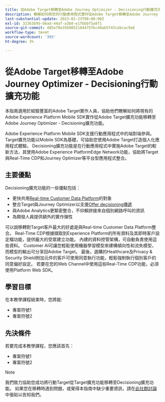 ```yaml
---
title: 從Adobe Target移轉至Adobe Journey Optimizer - Decisioning行動擴充功能
description: 瞭解如何將您的行動應用程式實作從Adobe Target移轉至Adobe Journey Optimizer - Decisioning擴充功能
last-substantial-update: 2023-02-23T00:00:00Z
exl-id: 32363b95-b6ad-44af-a3b0-e1fbbbf5a8f1
source-git-commit: 485e79e3569052184475fbc49ab5f43cebcac9a6
workflow-type: tm+mt
source-wordcount: '393'
ht-degree: 3%

---
```


# 從Adobe Target移轉至Adobe Journey Optimizer - Decisioning行動擴充功能

本指南適用於經驗豐富的Adobe Target實作人員，協助他們瞭解如何將現有的Adobe Experience Platform Mobile SDK實作從Adobe Target擴充功能移轉至Adobe Journey Optimizer - Decisioning擴充功能。

Adobe Experience Platform Mobile SDK支援行動應用程式中的端對端參與。 Target擴充功能以Mobile SDK為基礎，可協助您使用Adobe Target打造個人化應用程式體驗。 Decisioning擴充功能是在行動應用程式中實施Adobe Target的較新方法，其使用Adobe Experience PlatformEdge Network功能，協助將Target與Real-Time CDP和Journey Optimizer等平台型應用程式整合。

## 主要優點

Decisioning擴充功能的一些優點包括：

* 更快共用[Real-time Customer Data Platform](https://experienceleague.adobe.com/docs/platform-learn/tutorials/experience-cloud/next-hit-personalization.html?lang=zh-Hant)的對象
* 整合Target與Journey Optimizer以支援[Offer decisioning傳遞](https://experienceleague.adobe.com/docs/target/using/integrate/ajo/offer-decision.html)
* 與Adobe Analytics更緊密整合，不仰賴拼接來自個別網路呼叫的資訊
* 為開發人員提供額外的實作彈性

可以說移轉對Target客戶最大的好處是與Real-time Customer Data Platform整合。 Real-Time CDP根據擷取到Experience Platform的所有資料及其即時客戶設定檔功能，提供龐大的受眾建立功能。 內建的資料控管架構，可自動負責使用這些資料。 Customer AI可讓您輕鬆使用機器學習模型來建構傾向性和流失模型，而模型的輸出可分享回Adobe Target。 最後，選購的Healthcare及Privacy &amp; Security Shield附加元件的客戶可使用同意執行功能，輕鬆強制執行個別客戶的同意偏好設定。 若要在您的Web Channel中使用這些Real-Time CDP功能，必須使用Platform Web SDK。

## 學習目標

在本教學課程結束時，您將能:

* 專案符號1
* 專案符號2


## 先決條件

若要完成本教學課程，您應該首先：

* 專案符號1
* 專案符號2


>[!NOTE]
>
>我們致力協助您成功將行動Target從Target擴充功能移轉至Decisioning擴充功能。 如果您在移轉時遇到問題，或覺得本指南中缺少重要資訊，請在[此社群討論](https://experienceleaguecommunities.adobe.com/t5/adobe-experience-platform-data/tutorial-discussion-migrate-target-from-at-js-to-web-sdk/m-p/575587#M463)中張貼以告知我們。
